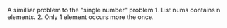 A similliar problem to the "single number" problem
    1. List nums contains n elements.
    2. Only 1 element occurs more the once. 